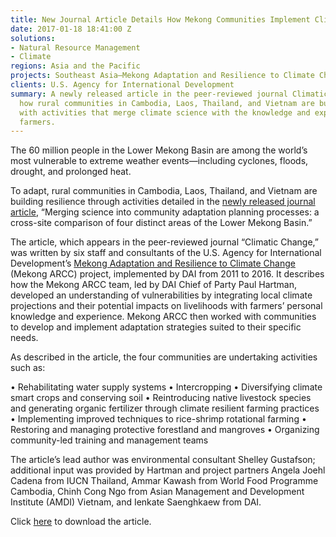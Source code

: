 ```yaml
---
title: New Journal Article Details How Mekong Communities Implement Climate Adaptation
date: 2017-01-18 18:41:00 Z
solutions:
- Natural Resource Management
- Climate
regions: Asia and the Pacific
projects: Southeast Asia—Mekong Adaptation and Resilience to Climate Change (ARCC)
clients: U.S. Agency for International Development
summary: A newly released article in the peer-reviewed journal Climatic Changes details
  how rural communities in Cambodia, Laos, Thailand, and Vietnam are building resilience
  with activities that merge climate science with the knowledge and expertise of local
  farmers.
---
```


The 60 million people in the Lower Mekong Basin are among the world’s most vulnerable to extreme weather events—including cyclones, floods, drought, and prolonged heat. 

To adapt, rural communities in Cambodia, Laos, Thailand, and Vietnam are building resilience through activities detailed in the [newly released journal article](http://www.readcube.com/articles/10.1007/s10584-016-1887-7?author_access_token=Qt6IFcG4ELENFbd_TZCKy_e4RwlQNchNByi7wbcMAY4xqjTOW7gBu8iUMXb2rYkkUpEDFbe-SuyKfjugacG47DY2S62HgisfDMo--KiZQKO4svyXV-C8jDEQzpRhjhfzKwPj856hreCcsRHdZsXf2w%3D%3D), “Merging science into community adaptation planning processes: a cross-site comparison of four distinct areas of the Lower Mekong Basin.”

The article, which appears in the peer-reviewed journal “Climatic Change,” was written by six staff and consultants of the U.S. Agency for International Development’s [Mekong Adaptation and Resilience to Climate Change](https://www.dai.com/our-work/projects/southeast-asia-mekong-adaptation-and-resilience-climate-change-arcc) (Mekong ARCC) project, implemented by DAI from 2011 to 2016. It describes how the Mekong ARCC team, led by DAI Chief of Party Paul Hartman, developed an understanding of vulnerabilities by integrating local climate projections and their potential impacts on livelihoods with farmers’ personal knowledge and experience. Mekong ARCC then worked with communities to develop and implement adaptation strategies suited to their specific needs.

As described in the article, the four communities are undertaking activities such as:

•	Rehabilitating water supply systems
•	Intercropping
•	Diversifying climate smart crops and conserving soil
•	Reintroducing native livestock species and generating organic fertilizer through climate resilient farming practices
•	Implementing improved techniques to rice-shrimp rotational farming
•	Restoring and managing protective forestland and mangroves
•	Organizing community-led training and management teams

The article’s lead author was environmental consultant Shelley Gustafson; additional input was provided by Hartman and project partners Angela Joehl Cadena from IUCN Thailand, Ammar Kawash from World Food Programme Cambodia, Chinh Cong Ngo from Asian Management and Development Institute (AMDI) Vietnam, and Ienkate Saenghkaew from DAI.

Click [here](http://www.readcube.com/articles/10.1007/s10584-016-1887-7?author_access_token=Qt6IFcG4ELENFbd_TZCKy_e4RwlQNchNByi7wbcMAY4xqjTOW7gBu8iUMXb2rYkkUpEDFbe-SuyKfjugacG47DY2S62HgisfDMo--KiZQKO4svyXV-C8jDEQzpRhjhfzKwPj856hreCcsRHdZsXf2w%3D%3D) to download the article.